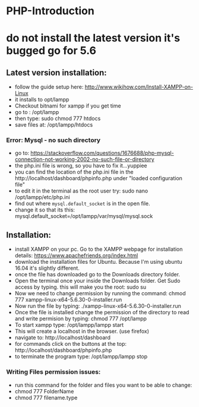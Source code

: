 # PHP-Introduction
# do not install the latest version it's bugged go for 5.6
## Latest version installation: 
* follow the guide setup here: http://www.wikihow.com/Install-XAMPP-on-Linux
* it installs to opt/lampp
* Checkout bitnami for xampp if you get time
* go to : /opt/lampp
* then type: sudo chmod 777 htdocs
* save files at: /opt/lampp/htdocs 


### Error: Mysql - no such directory
* go to: https://stackoverflow.com/questions/1676688/php-mysql-connection-not-working-2002-no-such-file-or-directory
* the php.ini file is wrong, so you have to fix it...yuppiee
* you can find the location of the php.ini file in the http://localhost/dashboard/phpinfo.php under "loaded configuration file"
* to edit it in the terminal as the root user try: sudo nano /opt/lampp/etc/php.ini
* find out where `mysql.default_socket` is in the open file.
* change it so that its this: mysql.default_socket=/opt/lampp/var/mysql/mysql.sock


## Installation:
* install XAMPP on your pc. Go to the XAMPP webpage for installation details: https://www.apachefriends.org/index.html
* download the installation files for Ubuntu. Because I'm using ubuntu 16.04 it's slightly different.
* once the file has downloaded go to the Downloads directory folder.
* Open the terminal once your inside the Downloads folder. Get Sudo access by typing. this will make you the root: sudo su
* Now we need to change permission by running the command: chmod 777 xampp-linux-x64-5.6.30-0-installer.run
* Now run the file by typing: ./xampp-linux-x64-5.6.30-0-installer.run
* Once the file is installed change the permission of the directory to read and write permision by typing: chmod 777 /opt/lampp
* To start xampp type: /opt/lampp/lampp start
* This will create a localhost in the browser. (use firefox)
* navigate to: http://localhost/dashboard
* for commands click on the buttons at the top: http://localhost/dashboard/phpinfo.php
* to terminate the program type: /opt/lampp/lampp stop

### Writing Files permission issues:
* run this command for the folder and files you want to be able to change:
* chmod 777 FolderName
* chmod 777 filename.type
